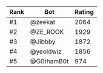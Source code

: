 Rank|Bot|Rating
---|---|---
#1|@zeekat|2064
#2|@ZE_ROOK|1929
#3|@Jibbby|1872
#4|@yeoldwiz|1856
#5|@G0thamB0t|974
